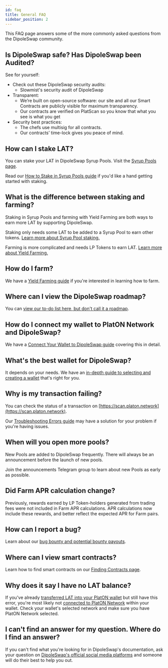 ```yaml
---
id: faq
title: General FAQ
sidebar_position: 2
---
```


This FAQ page answers some of the more commonly asked questions from the DipoleSwap community.

## Is DipoleSwap safe? Has DipoleSwap been Audited?

See for yourself:

* Check out these DipoleSwap security audits:
    * Slowmist's security audit of DipoleSwap
* Transparent:
    * We’re built on open-source software: our site and all our Smart Contracts are publicly visible for maximum transparency.
    * Our contracts are verified on PlatScan so you know that what you see is what you get
* Security best practices:
    * The chefs use multisig for all contracts.
    * Our contracts’ time-lock gives you peace of mind.

## How can I stake LAT?

You can stake your LAT in DipoleSwap Syrup Pools. Visit the [Syrup Pools page](https://dipoleswap.exchange/pools).

Read our [How to Stake in Syrup Pools guide](https://dipolexchange.github.io/docs/products/syrup-pool/syrup-pool-guide) if you'd like a hand getting started with staking.

## What is the difference between staking and farming?

Staking in Syrup Pools and farming with Yield Farming are both ways to earn more LAT by supporting DipoleSwap.

Staking only needs some LAT to be added to a Syrup Pool to earn other tokens.
[Learn more about Syrup Pool staking.](https://dipolexchange.github.io/docs/products/syrup-pool)

Farming is more complicated and needs LP Tokens to earn LAT.
[Learn more about Yield Farming.](https://dipolexchange.github.io/docs/products/farm-guide)

## How do I farm?

We have a [Yield Farming guide](https://dipolexchange.github.io/docs/products/farm-guide) if you're interested in learning how to farm.

## Where can I view the DipoleSwap roadmap?

You can [view our to-do list here, but don't call it a roadmap](https://dipolexchange.github.io/docs/roadmap).

## How do I connect my wallet to PlatON Network and DipoleSwap?

We have a [Connect Your Wallet to DipoleSwap guide](https://dipolexchange.github.io/docs/get-started/connection-guide) covering this in detail.

## What's the best wallet for DipoleSwap?

It depends on your needs. We have an [in-depth guide to selecting and creating a wallet](https://dipolexchange.github.io/docs/get-started/wallet-guide) that's right for you.

## Why is my transaction failing?

You can check the status of a transaction on [https://scan.platon.network](https://scan.platon.network).

Our [Troubleshooting Errors guide](https://dipolexchange.github.io/docs/help/troubleshooting) may have a solution for your problem if you're having issues.

## When will you open more pools?

New Pools are added to DipoleSwap frequently. There will always be an announcement before the launch of new pools.

Join the announcements Telegram group to learn about new Pools as early as possible.

## Did Farm APR calculation change?

Previously, rewards earned by LP Token-holders generated from trading fees were not included in Farm APR calculations. APR calculations now include these rewards, and better reflect the expected APR for Farm pairs.

## How can I report a bug?

Learn about our [bug bounty and potential bounty payouts](https://dipolexchange.github.io/docs/developers/bug-bounty).

## Where can I view smart contracts?

Learn how to find smart contracts on our [Finding Contracts page](https://dipolexchange.github.io/docs/developers/smart-contracts/factory).

## Why does it say I have no LAT balance?

If you've already [transferred LAT into your PlatON wallet](https://dipolexchange.github.io/docs/get-started/prc20-guide) but still have this error, you're most likely not [connected to PlatON Network](https://dipolexchange.github.io/docs/get-started/connection-guide) within your wallet. Check your wallet's selected network and make sure you have PlatON Network selected.

## I can't find an answer for my question. Where do I find an answer?

If you can't find what you're looking for in DipoleSwap's documentation, ask your question on [DipoleSwap's official social media platforms](https://dipolexchange.github.io/docs/contact-us/telegram) and someone will do their best to help you out.
